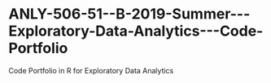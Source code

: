 # ANLY-506-51--B-2019-Summer---Exploratory-Data-Analytics---Code-Portfolio
Code Portfolio in R for Exploratory Data Analytics
